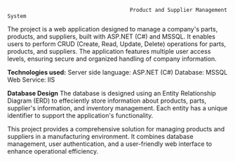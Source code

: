                                            Product and Supplier Management System
The project is a web application designed to manage a company's parts, products, and suppliers, built with ASP.NET (C#) and MSSQL. It enables users to perform CRUD (Create, 
Read, Update, Delete) operations for parts, products, and suppliers. The application features multiple user access levels, ensuring secure and organized handling of company 
information. 

**Technologies used:**
Server side language: ASP.NET (C#) 
Database: MSSQL
Web Service: IIS

**Database Design**
The database is designed using an Entity Relationship Diagram (ERD) to effeciently store information about products, parts, supplier's information, and inventory management. Each entity has a unique identifier to support the application's functionality. 

This project provides a comprehensive solution for managing products and suppliers in a manufacturing environment. It combines database management, user authentication, and a user-friendly web interface to enhance operational efficiency.
